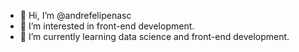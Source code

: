 - 👋 Hi, I’m @andrefelipenasc
- 👀 I’m interested in front-end development.
- 🌱 I’m currently learning data science and front-end development. 
<!---
andrefelipenasc/andrefelipenasc is a ✨ special ✨ repository because its `README.md` (this file) appears on your GitHub profile.
You can click the Preview link to take a look at your changes.
--->
